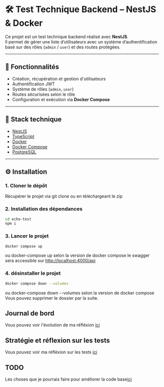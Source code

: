 # 🛠️ Test Technique Backend – NestJS & Docker

Ce projet est un test technique backend réalisé avec **NestJS**.  
Il permet de gérer une liste d’utilisateurs avec un système d’authentification basé sur des rôles (`admin` / `user`) et des routes protégées.

---

## 🚀 Fonctionnalités

- Création, récupération et gestion d'utilisateurs
- Authentification JWT
- Système de rôles (`admin`, `user`)
- Routes sécurisées selon le rôle
- Configuration et exécution via **Docker Compose**

---

## 🧱 Stack technique

- [NestJS](https://nestjs.com/)
- [TypeScript](https://www.typescriptlang.org/)
- [Docker](https://www.docker.com/)
- [Docker Compose](https://docs.docker.com/compose/)
- [PostgreSQL](https://www.postgresql.org/)

---

## ⚙️ Installation

### 1. Cloner le dépôt

Récupérer le projet via git clone ou en téléchargeant le zip

### 2. Installation des dépendances

```bash
cd echo-test
npm i
```

### 3. Lancer le projet

```bash
docker compose up 
```
ou docker-compose up selon la version de docker compose
le swagger sera accessible sur [http://localhost:4000/api](http://localhost:4000/api)

### 4. désinstaller le projet

```bash
docker compose down --volumes
```
ou docker-compose down --volumes selon la version de docker compose
Vous pouvez supprimer le dossier par la suite.

## Journal de bord

Vous pouvez voir l'évolution de ma réfléxion [ici](diary.md)

## Stratégie et réflexion sur les tests

Vous pouvez voir ma réfléxion sur les tests [ici](Test-todo.md)

## TODO

Les choses que je pourrais faire pour améliorer la code base[ici](TODO.md)